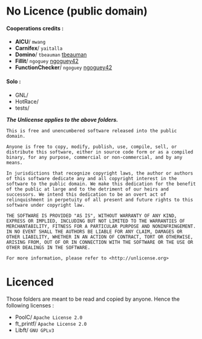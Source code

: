 # No Licence (public domain)
#### Cooperations credits :
 - **AlCU**/ `mwang`
 - **Carnifex**/ `yaitalla`
 - **Domino**/ `tbeauman` [tbeauman](https://github.com/tbeauman)
 - **Fillit**/ `ngoguey` [ngoguey42](https://github.com/ngoguey42)
 - **FunctionChecker**/ `ngoguey` [ngoguey42](https://github.com/ngoguey42)
#### Solo :
 - GNL/
 - HotRace/
 - tests/

__*The Unlicense applies to the above folders.*__
```
This is free and unencumbered software released into the public domain.

Anyone is free to copy, modify, publish, use, compile, sell, or
distribute this software, either in source code form or as a compiled
binary, for any purpose, commercial or non-commercial, and by any
means.

In jurisdictions that recognize copyright laws, the author or authors
of this software dedicate any and all copyright interest in the
software to the public domain. We make this dedication for the benefit
of the public at large and to the detriment of our heirs and
successors. We intend this dedication to be an overt act of
relinquishment in perpetuity of all present and future rights to this
software under copyright law.

THE SOFTWARE IS PROVIDED "AS IS", WITHOUT WARRANTY OF ANY KIND,
EXPRESS OR IMPLIED, INCLUDING BUT NOT LIMITED TO THE WARRANTIES OF
MERCHANTABILITY, FITNESS FOR A PARTICULAR PURPOSE AND NONINFRINGEMENT.
IN NO EVENT SHALL THE AUTHORS BE LIABLE FOR ANY CLAIM, DAMAGES OR
OTHER LIABILITY, WHETHER IN AN ACTION OF CONTRACT, TORT OR OTHERWISE,
ARISING FROM, OUT OF OR IN CONNECTION WITH THE SOFTWARE OR THE USE OR
OTHER DEALINGS IN THE SOFTWARE.

For more information, please refer to <http://unlicense.org>
```
# Licenced
Those folders are meant to be read and copied by anyone. Hence the following licenses :
 - PoolC/ `Apache License 2.0`
 - ft_printf/ `Apache License 2.0`
 - Libft/ `GNU GPLv3`
